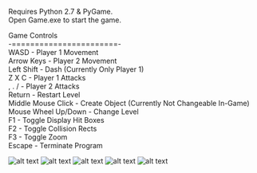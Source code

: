 Requires Python 2.7 & PyGame.  
Open Game.exe to start the game.  
  
Game Controls  
-=======================-  
WASD - Player 1 Movement  
Arrow Keys - Player 2 Movement  
Left Shift - Dash (Currently Only Player 1)  
Z X C - Player 1 Attacks  
, . / - Player 2 Attacks  
Return - Restart Level  
Middle Mouse Click - Create Object (Currently Not Changeable In-Game)  
Mouse Wheel Up/Down - Change Level  
F1 - Toggle Display Hit Boxes  
F2 - Toggle Collision Rects  
F3 - Toggle Zoom  
Escape - Terminate Program  

![alt text](https://github.com/rstotler/gifs/blob/main/Platformer-Combat1.gif)
![alt text](https://github.com/rstotler/gifs/blob/main/Platformer-MoveableObjects.gif)
![alt text](https://github.com/rstotler/gifs/blob/main/Platformer-Steps.gif)
![alt text](https://github.com/rstotler/gifs/blob/main/Platformer-Ramps.gif)
![alt text](https://github.com/rstotler/gifs/blob/main/Platformer-CircleCollision.gif)
